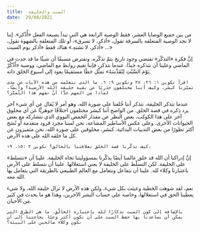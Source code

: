 ```yaml
---
title:  السبت والخليقة
date:  29/08/2021
---
```


من بين جميع الوصايا العشر، فقط الوصية الرابعة هي التي تبدأ بصيغة الفعل «أُذْكر». إننا لا نجد الوصية المتعلقة بالسرقة تقول، «أذكر، لا تسرق»، أو تلك المتعلقة بالشهوة تقول، «أذكر، لا تشتهِ.» هناك فقط «أذكر يوم السبت ...»

إنَّ فكرة «التذكّر» تقتضي وجود تاريخ يتمّ تذكّره، وتفترض مسبقًا أن شيئًا ما قد حدث في الماضي وعلينا أن نتذكره جيدًا. عندما نتذكر، فإننا نقيم روابط مع الماضي، ووصية «اُذْكُرْ يَوْمَ السَّبْتِ لِتُقَدِّسَهُ» تمثِّل خطًا مستقيمًا يعود إلى أسبوع الخلق ذاته.

`اقرأ تكوين ١: ٢٦، ٢٧ وتكوين ٩: ٦. ما الذي نتعلمه من هذه الآيات عن مدى تميّزنا كبشر، وكيف أننا مختلفون جذريًا عن بقية خليقة الله الأرضية؟ وأيضًا، لماذا مِن المهم جدًّا أنْ نفهم هذا التَّميُّز؟`

عندما نتذكر الخليقة، نتذكر أننا خُلقنا على صورة الله، وهو أمر لا يُقال عن أي شيء آخر يرد ذِكره في قصة الخلق. من الواضح أننا كبشر مختلفون اختلافًا جوهريًّا عن أي مخلوق آخر على هذا الكوكب، بغض النظر عن مقدار الحمض النووي الذي نتشاركه مع بعض الحيوانات الأخرى. وعلى عكس الأساطير المشاعة، نحن لسنا مجرد قرود متقدمة أو نُسَخ أكثر تطورًا من بعض الثدييات البدائية. كبشر، مخلوقين على صورة الله، نحن متميزون عن كل ما خلقه الله على هذه الأرض.

`كيف تذكّرنا قصة الخلق بعلاقتنا بالخالق؟ تكوين ٢ :١٥، ١٩.`

إنَّ إدراكنا أن الله قد خلق عالمنا أيضًا يذكّرنا بمسؤوليتنا تجاه الخليقة. علينا أن «نتسلط» على الخليقة.  لكن التسلّط على الخليقة لا يعني استغلالها. علينا أن نتسلط على الأرض باعتبارنا وكلاء لله. علينا أن نتفاعل ونتعامل مع العالم الطبيعي بالطريقة التي يتعامل بها الله معه.

نعم، لقد شوهت الخطية وعبثت بكل شيء، ولكن هذه الأرض لا تزال خليقة الله، ولا شيء يعطينا الحق في استغلالها، وخاصة على حساب البشر الآخرين، وهذا هو ما يحدث في كثير من الأحيان.

`بالإضافة إلى كون السبت تذكارًا لله باعتباره الخالّق، ما هي الطرق التي يمكن أن يساعدنا بها حفظ السبت على أن نكون أكثر وعيًا بحاجتنا إلى أن نكون وكلاء صالحين على البيئة؟`